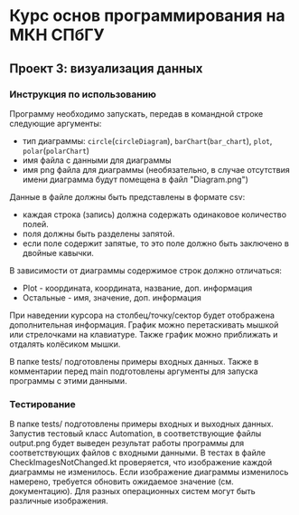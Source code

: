 # Курс основ программирования на МКН СПбГУ
## Проект 3: визуализация данных

### Инструкция по использованию

Программу необходимо запускать, передав в командной строке следующие аргументы:
- тип диаграммы: 
`circle`(`circleDiagram`), `barChart`(`bar_chart`), `plot`, `polar`(`polarChart`)
- имя файла с данными для диаграммы
- имя png файла для диаграммы (необязательно, в случае отсутствия имени диаграмма будут помещена в файл "Diagram.png")

Данные в файле должны быть представлены в формате csv:
- каждая строка (запись) должна содержать одинаковое количество полей.
- поля должны быть разделены запятой.
- если поле содержит запятые, то это поле должно быть заключено в двойные кавычки.

В зависимости от диаграммы содержимое строк должно отличаться: 
- Plot - координата, координата, название, доп. информация
- Остальные - имя, значение, доп. информация

При наведении курсора на столбец/точку/сектор будет отображена дополнительная информация. 
График можно перетаскивать мышкой или стрелочками на клавиатуре. 
Также график можно приближать и отдалять колёсиком мышки.


В папке tests/ подготовлены примеры входных данных. Также в комментарии перед main подготовлены аргументы для запуска
программы с этими данными.

### Тестирование

В папке tests/ подготовлены примеры входных и выходных данных. Запустив тестовый класс Automation, в соответствующие
файлы output.png будет выведен результат работы программы для соответствующих файлов с входными данными. В тестах
в файле CheckImagesNotChanged.kt проверяется, что изображение каждой диаграммы не изменилось. Если изображение 
диаграммы изменилось намерено, требуется обновить ожидаемое значение (см. документацию). Для разных операционных 
систем могут быть различные изображения.